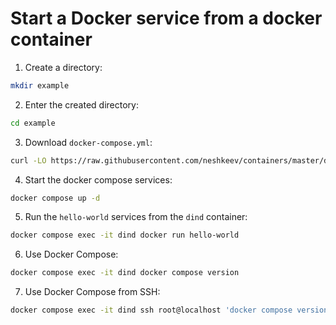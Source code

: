 # Start a Docker service from a docker container

1. Create a directory:
```bash
mkdir example
```
2. Enter the created directory:
```bash
cd example
```
3. Download `docker-compose.yml`:
```bash
curl -LO https://raw.githubusercontent.com/neshkeev/containers/master/dind/example/simple/docker-compose.yml
```
4. Start the docker compose services:
```bash
docker compose up -d
```
5. Run the `hello-world` services from the `dind` container:
```bash
docker compose exec -it dind docker run hello-world
```
6. Use Docker Compose:
```bash
docker compose exec -it dind docker compose version
```
7. Use Docker Compose from SSH:
```bash
docker compose exec -it dind ssh root@localhost 'docker compose version'
```
